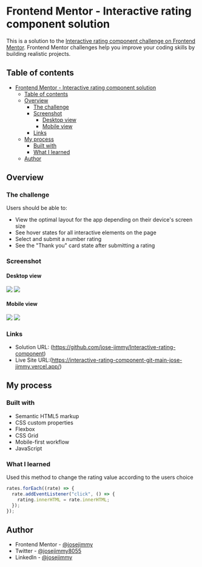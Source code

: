 # Frontend Mentor - Interactive rating component solution

This is a solution to the [Interactive rating component challenge on Frontend Mentor](https://www.frontendmentor.io/challenges/interactive-rating-component-koxpeBUmI). Frontend Mentor challenges help you improve your coding skills by building realistic projects. 

## Table of contents

- [Frontend Mentor - Interactive rating component solution](#frontend-mentor---interactive-rating-component-solution)
  - [Table of contents](#table-of-contents)
  - [Overview](#overview)
    - [The challenge](#the-challenge)
    - [Screenshot](#screenshot)
      - [Desktop view](#desktop-view)
      - [Mobile view](#mobile-view)
    - [Links](#links)
  - [My process](#my-process)
    - [Built with](#built-with)
    - [What I learned](#what-i-learned)
  - [Author](#author)

## Overview

### The challenge

Users should be able to:

- View the optimal layout for the app depending on their device's screen size
- See hover states for all interactive elements on the page
- Select and submit a number rating
- See the "Thank you" card state after submitting a rating

### Screenshot
#### Desktop view

![](https://github.com/jose-jimmy/Images-in-readme/assets/88069006/1845c3cb-00b4-427c-b45c-d6c6c66d2260)
![](https://github.com/jose-jimmy/Images-in-readme/assets/88069006/482a84b3-240c-4e90-a919-dd5d50501986)

#### Mobile view

![](https://github.com/jose-jimmy/Images-in-readme/assets/88069006/f30269fa-a235-48af-b7fb-cc60ac381a57)
![](https://github.com/jose-jimmy/Images-in-readme/assets/88069006/77b6c167-ea97-4951-8d43-564304a0a1d7)



### Links

- Solution URL: (https://github.com/jose-jimmy/Interactive-rating-component)
- Live Site URL:(https://interactive-rating-component-git-main-jose-jimmy.vercel.app/)

## My process

### Built with

- Semantic HTML5 markup
- CSS custom properties
- Flexbox
- CSS Grid
- Mobile-first workflow
- JavaScript

### What I learned

Used this method to change the rating value according to the users choice
```js
rates.forEach((rate) => {
  rate.addEventListener("click", () => {
    rating.innerHTML = rate.innerHTML;
  });
});
```


## Author

- Frontend Mentor - [@josejimmy](https://www.frontendmentor.io/profile/jose-jimmy)
- Twitter - [@josejimmy8055](https://twitter.com/josejimmy8055)
- LinkedIn - [@josejimmy](https://www.linkedin.com/in/jose-jimmy//)
